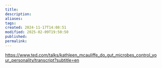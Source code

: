 ```yaml
---
title: 
description: 
aliases: 
tags: 
created: 2024-11-17T14:08:51
modified: 2025-02-09T19:50:50
published: 
permalink: 
---
```



https://www.ted.com/talks/kathleen_mcauliffe_do_gut_microbes_control_your_personality/transcript?subtitle=en
